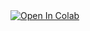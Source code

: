 <a target="_blank" href="https://colab.research.google.com/github/vdhinaka/">
  <img src="https://colab.research.google.com/assets/colab-badge.svg" alt="Open In Colab"/>
</a>
